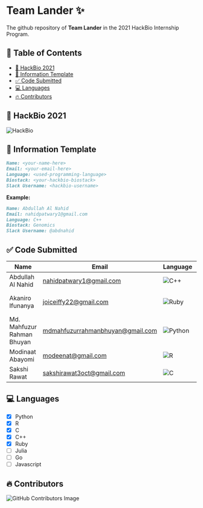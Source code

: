 # Team Lander ✨
<!-- markdownlint-disable -->
The github repository of **Team Lander** in the 2021 HackBio Internship Program.

## 🏁 Table of Contents
<!-- markdownlint-disable -->
  - [🧬 HackBio 2021](#-hackbio-2021)
  - [📙 Information Template](#-information-template)
  - [✅ Code Submitted](#-code-submitted)
  - [💻 Languages](#-languages)
  - [🔥 Contributors](#-contributors)


## 🧬 HackBio 2021
<!-- markdownlint-disable -->
![HackBio](https://pbs.twimg.com/profile_banners/1231617259086413825/1592775608/600x200)

## 📙 Information Template
<!-- markdownlint-disable -->
```markdown
Name: <your-name-here>
Email: <your-email-here>
Language: <used-programming-language>
Biostack: <your-hackbio-biostack>
Slack Username: <hackbio-username>
```
**Example:**
```markdown
Name: Abdullah Al Nahid
Email: nahidpatwary1@gmail.com
Language: C++
Biostack: Genomics
Slack Username: @abdnahid
```
## ✅ Code Submitted
<!-- markdownlint-disable -->
Name                        |  Email                             |  Language  |  Biostack                    |  Slack
----------------------------|------------------------------------|------------|------------------------------|-----------
Abdullah Al Nahid           |  nahidpatwary1@gmail.com           |  ![C++](https://img.shields.io/badge/c++-%2300599C.svg?style=for-the-badge&logo=c%2B%2B&logoColor=white)      |  Genomics                    |  @abdnahid
Akaniro Ifunanya            |  joiceiffy22@gmail.com             |  ![Ruby](https://img.shields.io/badge/ruby-%23CC342D.svg?style=for-the-badge&logo=ruby&logoColor=white)      |  Genomics and Data analysis  |  @Iffy
Md. Mahfuzur Rahman Bhuyan  |  mdmahfuzurrahmanbhuyan@gmail.com  |  ![Python](https://img.shields.io/badge/python-%2314354C.svg?style=for-the-badge&logo=python&logoColor=white)    |  Genomics                    |  @Mahfuz
Modinaat Abayomi            |  modeenat@gmail.com                |  ![R](https://img.shields.io/badge/r-%23276DC3.svg?style=for-the-badge&logo=r&logoColor=white)         |  Drug Discovery              |  @Modinat
Sakshi Rawat                |  sakshirawat3oct@gmail.com         |  ![C](https://img.shields.io/badge/c-%2300599C.svg?style=for-the-badge&logo=c&logoColor=white)         |  Genomics                    |  @Sakshi


## 💻 Languages
<!-- markdownlint-disable -->
- [x] Python 
- [x] R
- [x] C
- [X] C++
- [X] Ruby
- [ ] Julia
- [ ] Go 
- [ ] Javascript

## 🔥 Contributors
<!-- markdownlint-disable -->
![GitHub Contributors Image](https://contrib.rocks/image?repo=nahid18/lander)